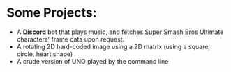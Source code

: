 # Some Projects:
- A **Discord** bot that plays music, and fetches Super Smash Bros Ultimate characters' frame data upon request.
- A rotating 2D hard-coded image using a 2D matrix (using a square, circle, heart shape)
- A crude version of UNO played by the command line